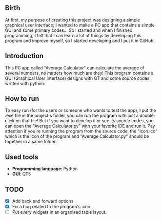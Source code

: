 ## Birth
At first, my purpose of creating this project was designing a simple graphical user interface;
I wanted to make a PC app that contains a simple GUI and some primary codes...
So I started and when I finished programming, I felt that I can learn a lot of things by developing this program and improve myself, so I started developing and I put it in GitHub.

## Introduction
This PC app called "Average Calculator" can calculate the average of several numbers, no matters how much are they!
This program contains a GUI (Graphical User Interface) designs with QT and some source codes written with python.

## How to run
To easy run (for the users or someone who wants to test the app), I put the .exe file in the project's folder, you can run the program with just a double-click on that file!
But if you want to develop it or see its source codes, you can open the "Average Calculator.py" with your favorite IDE and run it.
Pay attention if you're running the program from the source code, the "Icon.ico" which is the icon of the program and "Average Calculator.py" should be together in a same folder. 

## Used tools
- **Programming language**: Python
- **GUI**: QT5

## TODO
- [x] Add back and forward options.
- [x] Fix a bug related to the program's icon.
- [ ] Put every widgets in an organized table layout.
